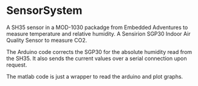 # SensorSystem
A SH35 sensor in a MOD-1030 packadge from Embedded Adventures to measure temperature and relative humidity.
A Sensirion SGP30 Indoor Air Quality Sensor to measure CO2. 

The Arduino code corrects the SGP30 for the absolute humidity read from the SH35. It also sends the current values over a serial connection upon request.

The matlab code is just a wrapper to read the arduino and plot graphs.